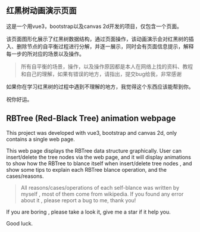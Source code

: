 ## 红黑树动画演示页面
这是一个用vue3，bootstrap以及canvas 2d开发的项目，仅包含一个页面。

该页面图形化展示了红黑树数据结构，通过页面操作，该动画演示会对红黑树的插入、删除节点的自平衡过程进行分解，并逐一展示，同时会有页面信息提示，解释每一步的所对应的场景以及操作。

>所有自平衡的场景，操作，以及操作原因都是本人在网络上找的资料、教程和自己的理解，如果有错误的地方，请指出，提交bug给我，非常感谢

如果你在学习红黑树的过程中遇到不理解的地方，我觉得这个东西应该能帮到你。

祝你好运。

## RBTree (Red-Black Tree) animation webpage

This project was developed with vue3, bootstrap and canvas 2d, only contains a single web page.

This web page displays the RBTree data structure graphically. User can insert/delete the tree nodes via the web page, and it will display animations to show how the RBTree to blance itself when insert/delete tree nodes , and show some tips to explain each RBTree blance operation, and the cases/reasons.

>All reasons/cases/operations of each self-blance was written by myself , most of them come from wikipedia. If you found any error about it , please report a bug to me, thank you!

If you are boring , please take a look it, give me a star if it help you.

Good luck.



